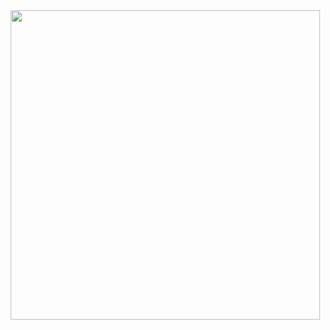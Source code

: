 <div align="center">
<div align="center">
  <img src="https://github-readme-stats.vercel.app/api/top-langs/?username=DamianSeresyn&theme=onedark" width="495px">
</div>
